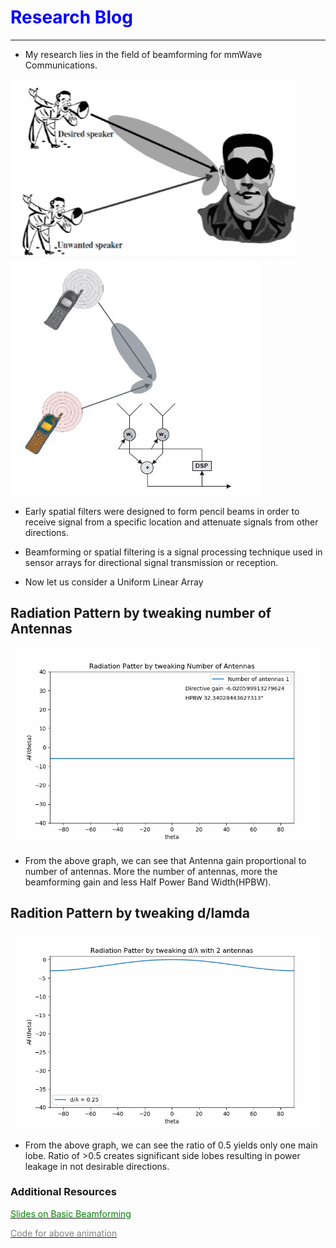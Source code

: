 # <span style="color:Blue;">Research Blog</span>
---
* My research lies in the field of beamforming for mmWave Communications.

<img src="images/beamforming.png?raw=true"/><img src="images/Beamforming_analogy_2.JPG?raw=true"/>

* Early spatial filters were designed to form pencil beams in order to receive signal from a specific location and attenuate signals from other directions.
* Beamforming or spatial filtering is a signal processing technique used in sensor arrays for directional signal transmission or reception.


* Now let us consider a Uniform Linear Array 

## Radiation Pattern by tweaking number of Antennas

<img src="images/Antenna_Tweak.gif?raw=true"/>

* From the above graph, we can see that Antenna gain proportional to number of antennas. More the number of antennas, more the beamforming gain and less Half Power Band Width(HPBW).

## Radition Pattern by tweaking d/lamda
<img src="images/Ratio_Tweak.gif?raw=true"/>

* From the above graph, we can see the ratio of 0.5 yields only one main lobe. Ratio of >0.5 creates significant side lobes resulting in power leakage in not desirable directions.


### Additional Resources
[<span style="color:Green;">Slides on Basic Beamforming</span>](/pdf/Beamforming_Slides_New.pdf)

[<span style="color:Grey;">Code for above animation</span>](/Coding_Files/Radiation_Pattern_Antenna.ipynb)

